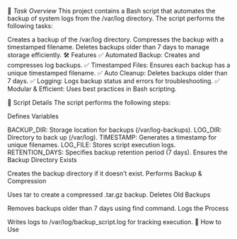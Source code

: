 📌 *Task Overview*
This project contains a Bash script that automates the backup of system logs from the /var/log directory. The script performs the following tasks:

Creates a backup of the /var/log directory.
Compresses the backup with a timestamped filename.
Deletes backups older than 7 days to manage storage efficiently.
🛠 Features
✅ Automated Backup: Creates and compresses log backups.
✅ Timestamped Files: Ensures each backup has a unique timestamped filename.
✅ Auto Cleanup: Deletes backups older than 7 days.
✅ Logging: Logs backup status and errors for troubleshooting.
✅ Modular & Efficient: Uses best practices in Bash scripting.

📜 Script Details
The script performs the following steps:

Defines Variables

BACKUP_DIR: Storage location for backups (/var/log-backups).
LOG_DIR: Directory to back up (/var/log).
TIMESTAMP: Generates a timestamp for unique filenames.
LOG_FILE: Stores script execution logs.
RETENTION_DAYS: Specifies backup retention period (7 days).
Ensures the Backup Directory Exists

Creates the backup directory if it doesn’t exist.
Performs Backup & Compression

Uses tar to create a compressed .tar.gz backup.
Deletes Old Backups

Removes backups older than 7 days using find command.
Logs the Process

Writes logs to /var/log/backup_script.log for tracking execution.
🚀 How to Use
